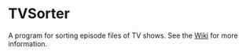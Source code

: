 TVSorter 
========

A program for sorting episode files of TV shows. See the [Wiki](https://github.com/a-jackson/tvsorter/wiki) for more information.